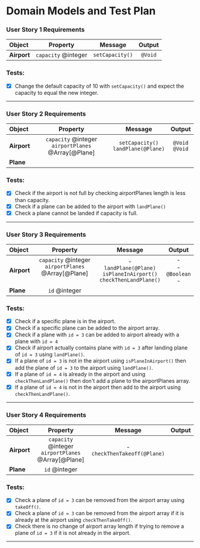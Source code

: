 # Domain Models and Test Plan

<!-- ### **User Story 1 Requirements**

| Object | Property | Message | Output |
| :--- | :---: | :---: | :---: | 
| **Airport** | `capacity` @integer | `setCapacity(@integer)` | `@Void` | 

### Tests:
- [ ] Define capacity using ```setCapacity()``` and expect `capacity` to equal the integer.
--- -->

### **User Story 1 Requirements**

| Object  |     Property      |    Message    | Output |
| :------ | :---------------: | :-----------: | :----: |
| **Airport** | `capacity` @integer | `setCapacity()` | `@Void`  |


### Tests:
- [x] Change the default capacity of 10 with ```setCapacity()``` and expect the capacity to equal the new integer.
---

### **User Story 2 Requirements**

| Object  |     Property      |    Message    | Output |
| :------ | :---------------: | :-----------: | :----: |
| **Airport** | `capacity` @integer <br> `airportPlanes` @Array[@Plane] | `setCapacity()` <br>  `landPlane(@Plane)` | `@Void` <br> `@Void`|
| **Plane** |  |  |  |

### Tests:
- [x] Check if the airport is not full by checking airportPlanes length is less than capacity.
- [x] Check if a plane can be added to the airport with `landPlane()`
- [x] Check a plane cannot be landed if capacity is full.

---

### **User Story 3 Requirements**

| Object | Property | Message | Output |
| :--- | :---: | :---: | :---: |
| **Airport** | `capacity` @integer <br> `airportPlanes` @Array[@Plane] <br><br> | - <br>`landPlane(@Plane)` <br> `isPlaneInAirport()` <br> `checkThenLandPlane()`| - <br> - <br> `@Boolean` <br> - |
| **Plane** | `id` @integer | | |

### Tests:
- [x] Check if a specific plane is in the airport.
- [x] Check if a specific plane can be added to the airport array.
- [x] Check if a plane with `id = 3` can be added to airport already with a plane with `id = 4`
- [x] Check if airport actually contains plane with `id = 3` after landing plane of `id = 3` using `landPlane()`.
- [x] If a plane of `id = 3` is not in the airport using `isPlaneInAirport()` then add the plane of `id = 3` to the airport using `landPlane()`.
- [x] If a plane of `id = 4` is already in the airport and using `checkThenLandPlane()` then don't add a plane to the airportPlanes array.
- [x] If a plane of `id = 4` is not in the airport then add to the airport using `checkThenLandPlane()`.

---

### **User Story 4 Requirements**

| Object | Property | Message | Output |
| :--- | :---: | :---: | :---: |
| **Airport**| `capacity` @integer <br> `airportPlanes` @Array[@Plane] | - <br> `checkThenTakeoff(@Plane)` | |
| **Plane** | `id` @integer | | | 

### Tests:
- [x] Check a plane of `id = 3` can be removed from the airport array using `takeOff()`.
- [x] Check a plane of `id = 3` can be removed from the airport array if it is already at the airport using `checkThenTakeOff()`.
- [x] Check there is no change of airport array length if trying to remove a plane of `id = 3` if it is not already in the airport.

---